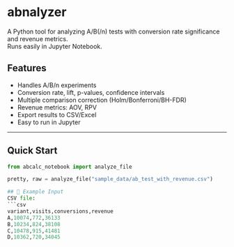 # abnalyzer

A Python tool for analyzing A/B(/n) tests with conversion rate significance and revenue metrics.  
Runs easily in Jupyter Notebook.

## Features
- Handles A/B/n experiments
- Conversion rate, lift, p-values, confidence intervals
- Multiple comparison correction (Holm/Bonferroni/BH-FDR)
- Revenue metrics: AOV, RPV
- Export results to CSV/Excel
- Easy to run in Jupyter
---

## Quick Start
```python
from abcalc_notebook import analyze_file

pretty, raw = analyze_file("sample_data/ab_test_with_revenue.csv")

## 📂 Example Input
CSV file:
```csv
variant,visits,conversions,revenue
A,10074,772,36133
B,10234,824,38108
C,10478,915,41481
D,10362,720,34045


